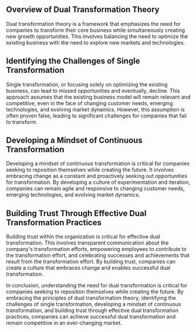 
Overview of Dual Transformation Theory
--------------------------------------

Dual transformation theory is a framework that emphasizes the need for companies to transform their core business while simultaneously creating new growth opportunities. This involves balancing the need to optimize the existing business with the need to explore new markets and technologies.

Identifying the Challenges of Single Transformation
---------------------------------------------------

Single transformation, or focusing solely on optimizing the existing business, can lead to missed opportunities and eventually, decline. This approach assumes that the existing business model will remain relevant and competitive, even in the face of changing customer needs, emerging technologies, and evolving market dynamics. However, this assumption is often proven false, leading to significant challenges for companies that fail to transform.

Developing a Mindset of Continuous Transformation
-------------------------------------------------

Developing a mindset of continuous transformation is critical for companies seeking to reposition themselves while creating the future. It involves embracing change as a constant and proactively seeking out opportunities for transformation. By developing a culture of experimentation and iteration, companies can remain agile and responsive to changing customer needs, emerging technologies, and evolving market dynamics.

Building Trust Through Effective Dual Transformation Practices
--------------------------------------------------------------

Building trust within the organization is critical for effective dual transformation. This involves transparent communication about the company's transformation efforts, empowering employees to contribute to the transformation effort, and celebrating successes and achievements that result from the transformation effort. By building trust, companies can create a culture that embraces change and enables successful dual transformation.

In conclusion, understanding the need for dual transformation is critical for companies seeking to reposition themselves while creating the future. By embracing the principles of dual transformation theory, identifying the challenges of single transformation, developing a mindset of continuous transformation, and building trust through effective dual transformation practices, companies can achieve successful dual transformation and remain competitive in an ever-changing market.

